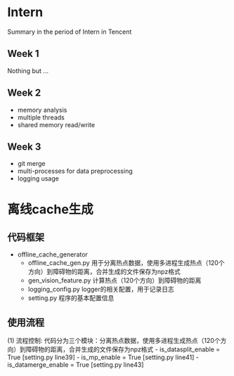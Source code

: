 # Intern
  Summary in the period of Intern in Tencent

## Week 1
  Nothing but ...

## Week 2 
  - memory analysis
  - multiple threads
  - shared memory read/write

## Week 3
  - git merge
  - multi-processes for data preprocessing
  - logging usage

# 离线cache生成
## 代码框架
  - offline_cache_generator
      - offline_cache_gen.py   用于分离热点数据，使用多进程生成热点（120个方向）到障碍物的距离，合并生成的文件保存为npz格式
      - gen_vision_feature.py  计算热点（120个方向）到障碍物的距离
      - logging_config.py      logger的相关配置，用于记录日志
      - setting.py             程序的基本配置信息

## 使用流程
  (1) 流程控制:
      代码分为三个模块：分离热点数据，使用多进程生成热点（120个方向）到障碍物的距离，合并生成的文件保存为npz格式
      - is_datasplit_enable = True [setting.py line39]
      - is_mp_enable = True [setting.py line41]
      - is_datamerge_enable = True [setting.py line43]
